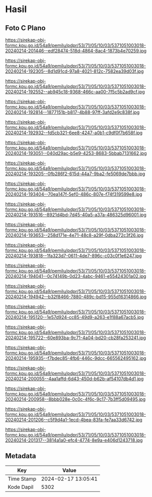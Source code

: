 # Hasil

## Foto C Plano

https://sirekap-obj-formc.kpu.go.id/54a9/pemilu/pdpr/53/71/05/10/03/5371051003018-20240214-201446--edf28474-518d-4864-8ac4-1873b4e70259.jpg

https://sirekap-obj-formc.kpu.go.id/54a9/pemilu/pdpr/53/71/05/10/03/5371051003018-20240214-192305--8d1d91cd-97a8-4021-812c-7582ea39d03f.jpg

https://sirekap-obj-formc.kpu.go.id/54a9/pemilu/pdpr/53/71/05/10/03/5371051003018-20240214-192552--ab945c18-9368-466c-aa00-7f5c5b2ad9cf.jpg

https://sirekap-obj-formc.kpu.go.id/54a9/pemilu/pdpr/53/71/05/10/03/5371051003018-20240214-192814--1877151b-b817-4b88-97ff-3afd2e9c838f.jpg

https://sirekap-obj-formc.kpu.go.id/54a9/pemilu/pdpr/53/71/05/10/03/5371051003018-20240214-192932--fd5cb321-6ee8-4247-a0b1-c9df0f7b658f.jpg

https://sirekap-obj-formc.kpu.go.id/54a9/pemilu/pdpr/53/71/05/10/03/5371051003018-20240214-193051--040d29ac-b5e9-4253-8683-5bbab7131662.jpg

https://sirekap-obj-formc.kpu.go.id/54a9/pemilu/pdpr/53/71/05/10/03/5371051003018-20240214-193205--0fb286f2-615d-44a7-9ba2-fe5069de7bbb.jpg

https://sirekap-obj-formc.kpu.go.id/54a9/pemilu/pdpr/53/71/05/10/03/5371051003018-20240214-193404--70ea147f-5ef0-486c-807e-f74f319599e8.jpg

https://sirekap-obj-formc.kpu.go.id/54a9/pemilu/pdpr/53/71/05/10/03/5371051003018-20240214-193516--8921d4bd-7d45-40a5-a37a-486325d96001.jpg

https://sirekap-obj-formc.kpu.go.id/54a9/pemilu/pdpr/53/71/05/10/03/5371051003018-20240214-193653--258d171e-4e71-48c8-a29f-0dba272c3f26.jpg

https://sirekap-obj-formc.kpu.go.id/54a9/pemilu/pdpr/53/71/05/10/03/5371051003018-20240214-193818--1fa323d7-0611-4de7-896c-c03c0f1e6247.jpg

https://sirekap-obj-formc.kpu.go.id/54a9/pemilu/pdpr/53/71/05/10/03/5371051003018-20240214-194041--0c74149b-0d23-4abc-9461-e55424301a02.jpg

https://sirekap-obj-formc.kpu.go.id/54a9/pemilu/pdpr/53/71/05/10/03/5371051003018-20240214-194942--b32f8466-7880-489c-bd15-955d16314866.jpg

https://sirekap-obj-formc.kpu.go.id/54a9/pemilu/pdpr/53/71/05/10/03/5371051003018-20240214-195120--1e57d924-cc85-49d9-a263-e1f88a67acb5.jpg

https://sirekap-obj-formc.kpu.go.id/54a9/pemilu/pdpr/53/71/05/10/03/5371051003018-20240214-195722--60e893ba-9c71-4a04-bd20-cb28fa253241.jpg

https://sirekap-obj-formc.kpu.go.id/54a9/pemilu/pdpr/53/71/05/10/03/5371051003018-20240214-195935--f7bdec85-4fb6-446c-9dcc-665562495162.jpg

https://sirekap-obj-formc.kpu.go.id/54a9/pemilu/pdpr/53/71/05/10/03/5371051003018-20240214-200055--4aa1affd-6d43-450d-b62b-af54107db4d1.jpg

https://sirekap-obj-formc.kpu.go.id/54a9/pemilu/pdpr/53/71/05/10/03/5371051003018-20240214-200958--8bbb028e-0c0c-4f6c-9c17-7b3ff5d09495.jpg

https://sirekap-obj-formc.kpu.go.id/54a9/pemilu/pdpr/53/71/05/10/03/5371051003018-20240214-201206--c5f9d4a1-1ecd-4bea-83fa-fe7aa33d6742.jpg

https://sirekap-obj-formc.kpu.go.id/54a9/pemilu/pdpr/53/71/05/10/03/5371051003018-20240214-201317--3814a1a0-efc4-4774-8e9a-e406d1243718.jpg


## Metadata

| Key        | Value               |
| ---------- | ------------------- |
| Time Stamp | 2024-02-17 13:05:41 |
| Kode Dapil | 5302                |



